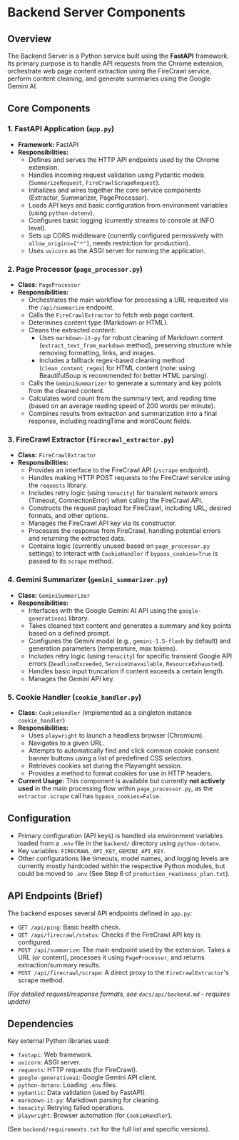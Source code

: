 # Backend Server Components

## Overview

The Backend Server is a Python service built using the **FastAPI** framework. Its primary purpose is to handle API requests from the Chrome extension, orchestrate web page content extraction using the FireCrawl service, perform content cleaning, and generate summaries using the Google Gemini AI.

## Core Components

### 1. FastAPI Application (`app.py`)

*   **Framework:** FastAPI
*   **Responsibilities:**
    *   Defines and serves the HTTP API endpoints used by the Chrome extension.
    *   Handles incoming request validation using Pydantic models (`SummarizeRequest`, `FireCrawlScrapeRequest`).
    *   Initializes and wires together the core service components (Extractor, Summarizer, PageProcessor).
    *   Loads API keys and basic configuration from environment variables (using `python-dotenv`).
    *   Configures basic logging (currently streams to console at INFO level).
    *   Sets up CORS middleware (currently configured permissively with `allow_origins=["*"]`, needs restriction for production).
    *   Uses `uvicorn` as the ASGI server for running the application.

### 2. Page Processor (`page_processor.py`)

*   **Class:** `PageProcessor`
*   **Responsibilities:**
    *   Orchestrates the main workflow for processing a URL requested via the `/api/summarize` endpoint.
    *   Calls the `FireCrawlExtractor` to fetch web page content.
    *   Determines content type (Markdown or HTML).
    *   Cleans the extracted content:
        *   Uses `markdown-it-py` for robust cleaning of Markdown content (`extract_text_from_markdown` method), preserving structure while removing formatting, links, and images.
        *   Includes a fallback regex-based cleaning method (`clean_content_regex`) for HTML content (note: using BeautifulSoup is recommended for better HTML parsing).
    *   Calls the `GeminiSummarizer` to generate a summary and key points from the cleaned content.
    *   Calculates word count from the summary text, and reading time (based on an average reading speed of 200 words per minute).
    *   Combines results from extraction and summarization into a final response, including readingTime and wordCount fields.

### 3. FireCrawl Extractor (`firecrawl_extractor.py`)

*   **Class:** `FireCrawlExtractor`
*   **Responsibilities:**
    *   Provides an interface to the FireCrawl API (`/scrape` endpoint).
    *   Handles making HTTP POST requests to the FireCrawl service using the `requests` library.
    *   Includes retry logic (using `tenacity`) for transient network errors (Timeout, ConnectionError) when calling the FireCrawl API.
    *   Constructs the request payload for FireCrawl, including URL, desired formats, and other options.
    *   Manages the FireCrawl API key via its constructor.
    *   Processes the response from FireCrawl, handling potential errors and returning the extracted data.
    *   Contains logic (currently unused based on `page_processor.py` settings) to interact with `CookieHandler` if `bypass_cookies=True` is passed to its `scrape` method.

### 4. Gemini Summarizer (`gemini_summarizer.py`)

*   **Class:** `GeminiSummarizer`
*   **Responsibilities:**
    *   Interfaces with the Google Gemini AI API using the `google-generativeai` library.
    *   Takes cleaned text content and generates a summary and key points based on a defined prompt.
    *   Configures the Gemini model (e.g., `gemini-1.5-flash` by default) and generation parameters (temperature, max tokens).
    *   Includes retry logic (using `tenacity`) for specific transient Google API errors (`DeadlineExceeded`, `ServiceUnavailable`, `ResourceExhausted`).
    *   Handles basic input truncation if content exceeds a certain length.
    *   Manages the Gemini API key.

### 5. Cookie Handler (`cookie_handler.py`)

*   **Class:** `CookieHandler` (implemented as a singleton instance `cookie_handler`)
*   **Responsibilities:**
    *   Uses `playwright` to launch a headless browser (Chromium).
    *   Navigates to a given URL.
    *   Attempts to automatically find and click common cookie consent banner buttons using a list of predefined CSS selectors.
    *   Retrieves cookies set during the Playwright session.
    *   Provides a method to format cookies for use in HTTP headers.
*   **Current Usage:** This component is available but currently **not actively used** in the main processing flow within `page_processor.py`, as the `extractor.scrape` call has `bypass_cookies=False`.

## Configuration

*   Primary configuration (API keys) is handled via environment variables loaded from a `.env` file in the `backend/` directory using `python-dotenv`.
*   Key variables: `FIRECRAWL_API_KEY`, `GEMINI_API_KEY`.
*   Other configurations like timeouts, model names, and logging levels are currently mostly hardcoded within the respective Python modules, but could be moved to `.env` (See Step 6 of `production_readiness_plan.txt`).

## API Endpoints (Brief)

The backend exposes several API endpoints defined in `app.py`:

*   `GET /api/ping`: Basic health check.
*   `GET /api/firecrawl/status`: Checks if the FireCrawl API key is configured.
*   `POST /api/summarize`: The main endpoint used by the extension. Takes a URL (or content), processes it using `PageProcessor`, and returns extraction/summary results.
*   `POST /api/firecrawl/scrape`: A direct proxy to the `FireCrawlExtractor`'s scrape method.

*(For detailed request/response formats, see `docs/api/backend.md` - requires update)*

## Dependencies

Key external Python libraries used:

*   `fastapi`: Web framework.
*   `uvicorn`: ASGI server.
*   `requests`: HTTP requests (for FireCrawl).
*   `google-generativeai`: Google Gemini API client.
*   `python-dotenv`: Loading `.env` files.
*   `pydantic`: Data validation (used by FastAPI).
*   `markdown-it-py`: Markdown parsing for cleaning.
*   `tenacity`: Retrying failed operations.
*   `playwright`: Browser automation (for `CookieHandler`).

(See `backend/requirements.txt` for the full list and specific versions). 